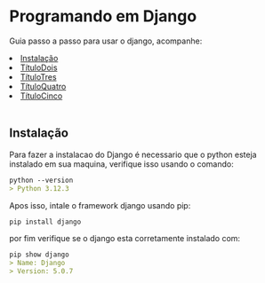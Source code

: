 # Programando em Django

Guia passo a passo para usar o django, acompanhe:

<div>
    <li><a href="#instalacao">Instalação </a></li>
    <li><a href="#titulo2">TítuloDois</a></li>
    <li><a href="#titulo3">TítuloTres</a></li>
    <li><a href="#titulo4">TítuloQuatro</a></li>
    <li><a href="#titulo5">TítuloCinco</a></li>
</div><br>



<p id='instalacao'></p> <!gambiarra para linkar->

## Instalação 
Para fazer a instalacao do Django é necessario que o python esteja instalado em sua maquina, verifique isso usando o comando:
```md
python --version
> Python 3.12.3
```
Apos isso, intale o framework django usando pip:
```md
pip install django
```
por fim verifique se o django esta corretamente instalado com:
```md
pip show django
> Name: Django
> Version: 5.0.7
```